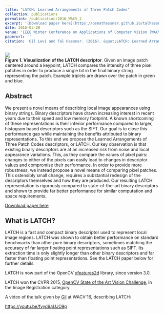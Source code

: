 ```yaml
---
title: "LATCH: Learned Arrangements of Three Patch Codes"
collection: publications
permalink: /publication/2016_WACV_2
excerpt: '[Download paper here](https://osnathassner.github.io/talhassner/projects/LATCH/LATCH.pdf)'
date: 2016-03-20
venue: 'IEEE Winter Conference on Applications of Computer Vision (WACV), Lake Placid, NY, USA'
paperurl: ''
citation: 'Gil Levi and Tal Hassner. (2016). &quot;LATCH: Learned Arrangements of Three Patch Codes.&quot; <i>IEEE Winter Conference on Applications of Computer Vision (WACV), Lake Placid, NY, USA</i>.'
---
```


<img src='https://osnathassner.github.io/talhassner/projects/LATCH/teaser_a.jpg'><br/>
<b>Figure 1. Visualization of the LATCH descriptor</b>. Given an image patch centered around a keypoint, LATCH compares the intensity of three pixel patches in order to produce a single bit in the final binary string representing the patch. Example triplets are drawn over the patch in green and blue.

Abstract
------
We present a novel means of describing local image appearances using binary strings. Binary descriptors have drawn increasing interest in recent years due to their speed and low memory footprint. A known shortcoming of these representations is their inferior performance compared to larger, histogram based descriptors such as the SIFT. Our goal is to close this performance gap while maintaining the benefits attributed to binary representations. To this end we propose the Learned Arrangements of Three Patch Codes descriptors, or LATCH. Our key observation is that existing binary descriptors are at an increased risk from noise and local appearance variations. This, as they compare the values of pixel pairs: changes to either of the pixels can easily lead to changes in descriptor values and compromise their performance. In order to provide more robustness, we instead propose a novel means of comparing pixel patches. This ostensibly small change, requires a substantial redesign of the descriptors themselves and how they are produced. Our resulting LATCH representation is rigorously compared to state-of-the-art binary descriptors and shown to provide far better performance for similar computation and space requirements.


[Download paper here](https://osnathassner.github.io/talhassner/projects/LATCH/LATCH.pdf)

What is LATCH?
------
LATCH is a fast and compact binary descriptor used to represent local image regions. LATCH was shown to obtain better performance on standard benchmarks than other pure binary descriptors, sometimes matching the accuracy of far larger floating point representations such as SIFT. Its extraction time is only slightly longer than other binary descriptors and far faster than floating point representations. See the LATCH paper below for further details.

LATCH is now part of the OpenCV [xfeatures2d](https://github.com/Itseez/opencv_contrib/tree/master/modules/xfeatures2d) library, since version 3.0. 

LATCH won the CVPR 2015, [OpenCV State of the Art Vision Challenge](http://code.opencv.org/projects/opencv/wiki/VisionChallenge), in the Image Registration category. 

A video of the talk given by [Gil](https://gilscvblog.wordpress.com/) at WACV'16, describing LATCH:

https://youtu.be/fvyd9aUJO9g
